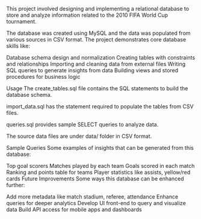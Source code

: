 This project involved designing and implementing a relational database to store and analyze information related to the 2010 FIFA World Cup tournament.

The database was created using MySQL and the data was populated from various sources in CSV format. The project demonstrates core database skills like:

Database schema design and normalization
Creating tables with constraints and relationships
Importing and cleaning data from external files
Writing SQL queries to generate insights from data
Building views and stored procedures for business logic

Usage
The create_tables.sql file contains the SQL statements to build the database schema.

import_data.sql has the statement required to populate the tables from CSV files.

queries.sql provides sample SELECT queries to analyze data.

The source data files are under data/ folder in CSV format.

Sample Queries
Some examples of insights that can be generated from this database:

Top goal scorers
Matches played by each team
Goals scored in each match
Ranking and points table for teams
Player statistics like assists, yellow/red cards
Future Improvements
Some ways this database can be enhanced further:

Add more metadata like match stadium, referee, attendance
Enhance queries for deeper analytics
Develop UI front-end to query and visualize data
Build API access for mobile apps and dashboards
